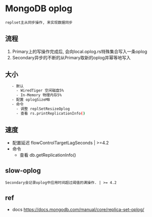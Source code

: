 # MongoDB oplog

    replset主从同步操作, 来实现数据同步

## 流程

1. Primary上的写操作完成后, 会向local.oplog.rs特殊集合写入一条oplog
2. Secondary异步的不断的从Primary取新的oplog并幂等地写入

## 大小

```bash
   - 默认
     - WiredTiger 空闲磁盘5%
     - In-Memory 物理内存5%
   - 配置 oplogSizeMB
   - 命令
     - 调整 replSetResizeOplog
     - 查看 rs.printReplicationInfo()
```

## 速度

- 配置延迟 flowControlTargetLagSeconds | >=4.2
- 命令
  - 查看 db.getReplicationInfo()

## slow-oplog

    Secondary会记录oplog中应用时间超过阈值的满操作. | >= 4.2

## ref

- docs <https://docs.mongodb.com/manual/core/replica-set-oplog/>